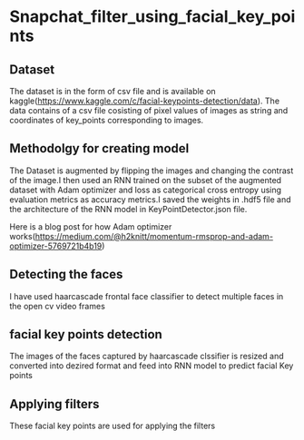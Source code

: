 # Snapchat_filter_using_facial_key_points

## Dataset 
The dataset is in the form of csv file and is available on kaggle(https://www.kaggle.com/c/facial-keypoints-detection/data).
The data contains of a csv file cosisting of pixel values of images as string and coordinates of key_points corresponding to images.

## Methodolgy for creating model
The Dataset is augmented by flipping the images and changing the contrast of the image.I then used an RNN trained on the subset of the augmented dataset with Adam optimizer and loss as categorical cross entropy using evaluation metrics as accuracy metrics.I saved the weights in .hdf5 file and the architecture of the RNN model in 
KeyPointDetector.json file.

Here is a blog post for how Adam optimizer works(https://medium.com/@h2knitt/momentum-rmsprop-and-adam-optimizer-5769721b4b19)
## Detecting the faces
I have used haarcascade frontal face classifier to detect multiple faces in the open cv video frames

## facial key points detection 
The images of the faces captured by haarcascade clssifier is resized and converted into dezired format and feed into RNN model to predict facial Key points

## Applying filters
These facial key points are used for applying the filters 
